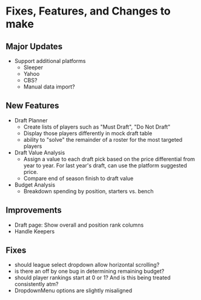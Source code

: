 # Fixes, Features, and Changes to make

## Major Updates
* Support additional platforms
    - Sleeper
    - Yahoo
    - CBS?
    - Manual data import?

## New Features
* Draft Planner
    - Create lists of players such as "Must Draft", "Do Not Draft"
    - Display those players differently in mock draft table
    - ability to "solve" the remainder of a roster for the most targeted players
* Draft Value Analysis
    - Assign a value to each draft pick based on the price differential from
      year to year. For last year's draft, can use the platform suggested price.
    - Compare end of season finish to draft value
* Budget Analysis
    - Breakdown spending by position, starters vs. bench

## Improvements
* Draft page: Show overall and position rank columns
* Handle Keepers

## Fixes
- should league select dropdown allow horizontal scrolling?
- is there an off by one bug in determining remaining budget?
- should player rankings start at 0 or 1? And is this being treated consistently atm?
- DropdownMenu options are slightly misaligned